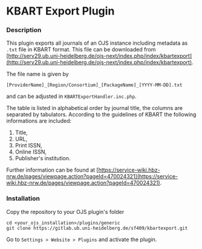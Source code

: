 # KBART Export Plugin

### Description

This plugin exports all journals of an OJS instance including metadata as ```.txt``` file in KBART format. This file can be downloaded from [http://serv29.ub.uni-heidelberg.de/ojs-next/index.php/index/kbartexport](http://serv29.ub.uni-heidelberg.de/ojs-next/index.php/index/kbartexport).

The file name is given by
```
[ProviderName]_[Region/Consortium]_[PackageName]_[YYYY-MM-DD].txt
```
and can be adjusted in `KBARTExportHandler.inc.php`.

The table is listed in alphabetical order by journal title, the columns are separated by tabulators. According to the guidelines of KBART the following informations are included:
1. Title,
2. URL,
3. Print ISSN,
4. Online ISSN,
5. Publisher's institution.

Further information can be found at [https://service-wiki.hbz-nrw.de/pages/viewpage.action?pageId=470024321](https://service-wiki.hbz-nrw.de/pages/viewpage.action?pageId=470024321).

### Installation

Copy the repository to your OJS plugin's folder
```
cd <your_ojs_installation>/plugins/generic
git clone https://gitlab.ub.uni-heidelberg.de/sf409/kbartexport.git
```
Go to `Settings > Website > Plugins` and activate the plugin.
